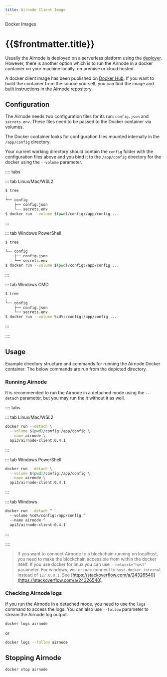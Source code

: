 ```yaml
---
title: Airnode Client Image
---
```


<TitleSpan>Docker Images</TitleSpan>

# {{$frontmatter.title}}

<VersionWarning/>

<TocHeader /> <TOC class="table-of-contents" :include-level="[2,3]" />

Usually the Airnode is deployed on a serverless platform using the [deployer](./deployer-image.md). However, there is another option which is to run the Airnode in a docker container on your machine locally, on premise or cloud hosted.

A docker client image has been published on [Docker Hub](https://hub.docker.com/r/api3/airnode-client). If you want to build the container from the source yourself, you can find the image and built instructions in the [Airnode repository](https://github.com/api3dao/airnode/tree/v0.4/packages/airnode-node/docker).

## Configuration

The Airnode needs two configuration files for its run: `config.json` and `secrets.env`. These files need to be passed to the Docker container via volumes.

The Docker container looks for configuration files mounted internally in the `/app/config` directory.

Your current working directory should contain the `config` folder with the configuration files above and you bind it to the `/app/config` directory for the docker using the `--volume` parameter.

:::: tabs

::: tab Linux/Mac/WSL2

```sh
$ tree
.
└── config
    ├── config.json
    └── secrets.env
$ docker run --volume $(pwd)/config:/app/config ...
```

:::

::: tab Windows PowerShell

```sh
$ tree
.
└── config
    ├── config.json
    └── secrets.env
$ docker run --volume $(pwd)/config:/app/config ...
```

:::

::: tab Windows CMD

```sh
$ tree
.
└── config
    ├── config.json
    └── secrets.env
$ docker run --volume %cd%:/config:/app/config ...
```

:::

::::

## Usage

Example directory structure and commands for running the Airnode Docker container. The below commands are run from the depicted directory.

### Running Airnode

It is recommended to run the Airnode in a detached mode using the `--detach` parameter, but you may run the it without it as well.

:::: tabs

::: tab Linux/Mac/WSL2

```sh
docker run --detach \
  --volume $(pwd)/config:/app/config \
  --name airnode \
  api3/airnode-client:0.4.1
```

:::

::: tab Windows PowerShell

```sh
docker run --detach \
  --volume $(pwd)/config:/app/config \
  --name airnode \
  api3/airnode-client:0.4.1
```

:::

::: tab Windows

```sh
docker run --detach ^
  --volume %cd%/config:/app/config ^
  --name airnode ^
  api3/airnode-client:0.4.1
```

:::

::::

> If you want to connect Airnode to a blockchain running on localhost, you need to make the blockchain accessible from within the docker itself. If you use docker for linux you can use `--network="host"` parameter. For windows, wsl or mac connect to `host.docker.internal` instead of `127.0.0.1`. See [https://stackoverflow.com/a/24326540](https://stackoverflow.com/a/24326540).

### Checking Airnode logs

If you run the Airnode in a detached mode, you need to use the `logs` command to access the logs. You can also use `--follow` parameter to stream the Airnode log output.

```bash
docker logs airnode
```

or

```bash
docker logs --follow airnode
```

## Stopping Airnode

```bash
docker stop airnode
```
